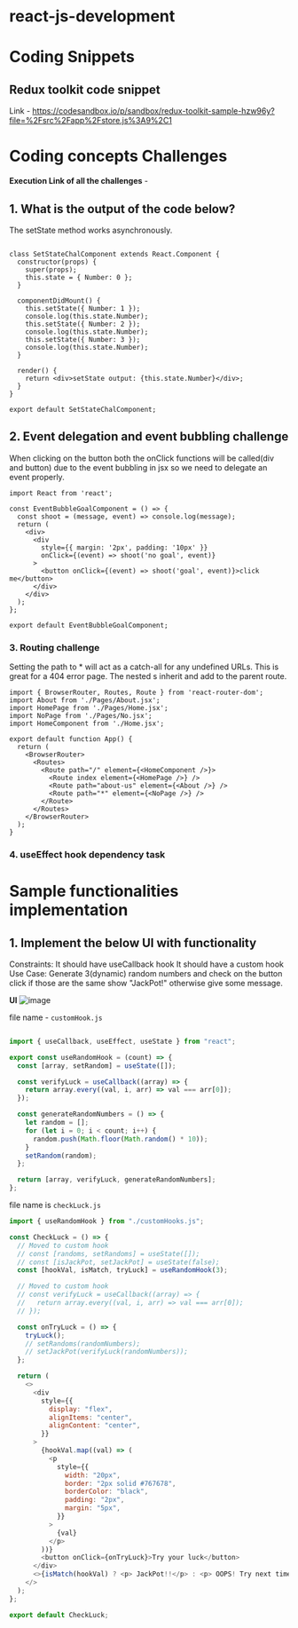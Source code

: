 # react-js-development


# Coding Snippets

## Redux toolkit code snippet

Link - https://codesandbox.io/p/sandbox/redux-toolkit-sample-hzw96y?file=%2Fsrc%2Fapp%2Fstore.js%3A9%2C1

# Coding concepts Challenges
**Execution Link of all the challenges** - 

## 1. What is the output of the code below? 

The setState method works asynchronously.

```import React from 'react';

class SetStateChalComponent extends React.Component {
  constructor(props) {
    super(props);
    this.state = { Number: 0 };
  }

  componentDidMount() {
    this.setState({ Number: 1 });
    console.log(this.state.Number);
    this.setState({ Number: 2 });
    console.log(this.state.Number);
    this.setState({ Number: 3 });
    console.log(this.state.Number);
  }

  render() {
    return <div>setState output: {this.state.Number}</div>;
  }
}

export default SetStateChalComponent;
```
## 2. Event delegation and event bubbling challenge
 
 When clicking on the button both the onClick functions will be called(div and button) due to the event bubbling in jsx so we need to delegate an event properly.

```
import React from 'react';

const EventBubbleGoalComponent = () => {
  const shoot = (message, event) => console.log(message);
  return (
    <div>
      <div
        style={{ margin: '2px', padding: '10px' }}
        onClick={(event) => shoot('no goal', event)}
      >
        <button onClick={(event) => shoot('goal', event)}>click me</button>
      </div>
    </div>
  );
};

export default EventBubbleGoalComponent;

```

### 3. Routing challenge

Setting the path to * will act as a catch-all for any undefined URLs. This is great for a 404 error page.
The nested <Route>s inherit and add to the parent route.

```
import { BrowserRouter, Routes, Route } from 'react-router-dom';
import About from './Pages/About.jsx';
import HomePage from './Pages/Home.jsx';
import NoPage from './Pages/No.jsx';
import HomeComponent from './Home.jsx';

export default function App() {
  return (
    <BrowserRouter>
      <Routes>
        <Route path="/" element={<HomeComponent />}>
          <Route index element={<HomePage />} />
          <Route path="about-us" element={<About />} />
          <Route path="*" element={<NoPage />} />
        </Route>
      </Routes>
    </BrowserRouter>
  );
}

```

### 4. useEffect hook dependency task



# Sample functionalities implementation

## 1. Implement the below UI with functionality
Constraints:
It should have useCallback hook
It should have a custom hook 
Use Case: Generate 3(dynamic) random numbers and check on the button click if those are the same show "JackPot!" otherwise give some message.

**UI**
![image](https://github.com/kaleeswariP/react-js-development/assets/22699303/1d1710e5-2b7c-48ec-8f64-f55a70367f03)

file name - ```customHook.js```
```javascript

import { useCallback, useEffect, useState } from "react";

export const useRandomHook = (count) => {
  const [array, setRandom] = useState([]);

  const verifyLuck = useCallback((array) => {
    return array.every((val, i, arr) => val === arr[0]);
  });

  const generateRandomNumbers = () => {
    let random = [];
    for (let i = 0; i < count; i++) {
      random.push(Math.floor(Math.random() * 10));
    }
    setRandom(random);
  };

  return [array, verifyLuck, generateRandomNumbers];
};

```

file name is ```checkLuck.js```

```javascript
import { useRandomHook } from "./customHooks.js";

const CheckLuck = () => {
  // Moved to custom hook
  // const [randoms, setRandoms] = useState([]);
  // const [isJackPot, setJackPot] = useState(false);
  const [hookVal, isMatch, tryLuck] = useRandomHook(3);

  // Moved to custom hook
  // const verifyLuck = useCallback((array) => {
  //   return array.every((val, i, arr) => val === arr[0]);
  // });

  const onTryLuck = () => {
    tryLuck();
    // setRandoms(randomNumbers);
    // setJackPot(verifyLuck(randomNumbers));
  };

  return (
    <>
      <div
        style={{
          display: "flex",
          alignItems: "center",
          alignContent: "center",
        }}
      >
        {hookVal.map((val) => (
          <p
            style={{
              width: "20px",
              border: "2px solid #767678",
              borderColor: "black",
              padding: "2px",
              margin: "5px",
            }}
          >
            {val}
          </p>
        ))}
        <button onClick={onTryLuck}>Try your luck</button>
      </div>
      <>{isMatch(hookVal) ? <p> JackPot!!</p> : <p> OOPS! Try next time </p>}</>
    </>
  );
};

export default CheckLuck;
```





